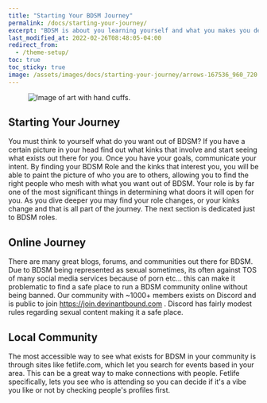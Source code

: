 ```yaml
---
title: "Starting Your BDSM Journey"
permalink: /docs/starting-your-journey/
excerpt: "BDSM is about you learning yourself and what you makes you deviant, and connections you make along the way, while finding others who share your goals."
last_modified_at: 2022-02-26T08:48:05-04:00
redirect_from:
  - /theme-setup/
toc: true
toc_sticky: true
image: /assets/images/docs/starting-your-journey/arrows-167536_960_720.jpg
---
```

<figure>
  <img src="{{ '/assets/images/docs/starting-your-journey/arrows-167536_960_720.jpg' | relative_url }}" alt="Image of art with hand cuffs.">
</figure>

## Starting Your Journey
You must think to yourself what do you want out of BDSM? If you have a certain picture in your head find out what kinks that involve and start seeing what exists out there for you. Once you have your goals, communicate your intent. By finding your BDSM Role and the kinks that interest you, you will be able to paint the picture of who you are to others, allowing you to find the right people who mesh with what you want out of BDSM. Your role is by far one of the most significant things in determining what doors it will open for you. As you dive deeper you may find your role changes, or your kinks change and that is all part of the journey. The next section is dedicated just to BDSM roles.

## Online Journey
There are many great blogs, forums, and communities out there for BDSM. Due to BDSM being represented as sexual sometimes, its often against TOS of many social media services because of porn etc... this can make it problematic to find a safe place to run a BDSM community online without being banned. Our community with ~1000+ members exists on Discord and is public to join https://join.devinantbound.com . Discord has fairly modest rules regarding sexual content making it a safe place. 

## Local Community
The most accessible way to see what exists for BDSM in your community is through sites like fetlife.com, which let you search for events based in your area. This can be a great way to make connections with people. Fetlife specifically, lets you see who is attending so you can decide if it's a vibe you like or not by checking people's profiles first.